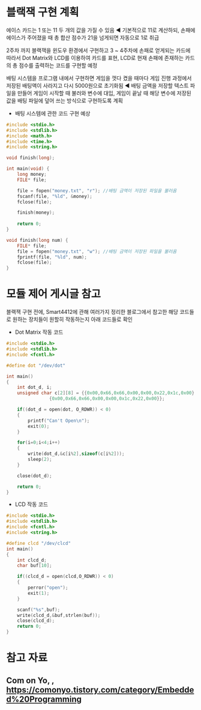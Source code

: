 # 블랙잭 구현 계획

에이스 카드는 1 또는 11 두 개의 값을 가질 수 있음 ◀ 기본적으로 11로 계산하되, 손패에 에이스가 주어졌을 때 총 합산 점수가 21을 넘게되면 자동으로 1로 취급

2주차 까지 블랙잭을 윈도우 환경에서 구현하고 3 ~ 4주차에 손패로 얻게되는 카드에 따라서 Dot Matrix와 LCD를 이용하여 카드를 표현, LCD로 현재 손패에 존재하는 카드의 총 점수를 출력하는 코드를 구현할 예정

배팅 시스템을 프로그램 내에서 구현하면 게임을 껏다 켰을 때마다 게임 진행 과정에서 저장된 배팅액이 사라지고 다시 5000원으로 초기화됨 ◀ 배팅 금액을 저장할 텍스트 파일을 만들어 게임이 시작할 때 불러와 변수에 대입, 게임이 끝날 때 해당 변수에 저장된 값을 배팅 파일에 덮어 쓰는 방식으로 구현하도록 계획

- 배팅 시스템에 관한 코드 구현 예상

```c
#include <stdio.h>
#include <stdlib.h>
#include <math.h>
#include <time.h>
#include <string.h>

void finish(long);

int main(void) {
    long money;
    FILE* file;

    file = fopen("money.txt", "r"); //배팅 금액이 저장된 파일을 불러옴
    fscanf(file, "%ld", &money);
    fclose(file);

    finish(money);
    
    return 0;
}

void finish(long num) {
    FILE* file;
    file = fopen("money.txt", "w"); //배팅 금액이 저장된 파일을 불러옴
    fprintf(file, "%ld", num);
    fclose(file);
}
```

# 모듈 제어 게시글 참고

블랙잭 구현 전에, Smart4412에 관해 여러가지 정리한 블로그에서 참고한 해당 코드들로 원하는 장치들이 원할히 작동하는지 아래 코드들로 확인

- Dot Matrix 작동 코드

```c
#include <stdio.h>
#include <stdlib.h>
#include <fcntl.h>

#define dot "/dev/dot"

int main()
{
    int dot_d, i;
    unsigned char c[2][8] = {{0x00,0x66,0x66,0x00,0x00,0x22,0x1c,0x00},
                {0x00,0x66,0x66,0x00,0x00,0x1c,0x22,0x00}};

    if((dot_d = open(dot, O_RDWR)) < 0)
    {
        printf("Can't Open\n");
        exit(0);
    }

    for(i=0;i<4;i++)
    {
        write(dot_d,&c[i%2],sizeof(c[i%2]));
        sleep(2);
    }

    close(dot_d);

    return 0;
}
```

- LCD 작동 코드

```c
#include <stdio.h>
#include <stdlib.h>
#include <fcntl.h>
#include <string.h>

#define clcd "/dev/clcd"
int main()
{
    int clcd_d;
    char buf[10];

    if((clcd_d = open(clcd,O_RDWR)) < 0)
    {
        perror("open");
        exit(1);
    }

    scanf("%s",buf);
    write(clcd_d,&buf,strlen(buf));
    close(clcd_d);
    return 0;
}
```

# 참고 자료

## Com on Yo, <Embedded Programming>, https://comonyo.tistory.com/category/Embedded%20Programming